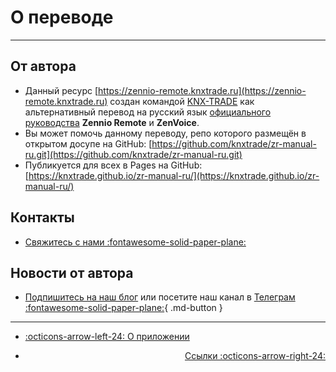 # О переводе

------

## От автора

- Данный ресурс [https://zennio-remote.knxtrade.ru](https://zennio-remote.knxtrade.ru) создан командой [KNX-TRADE](https://knx-trade.ru) как альтернативный перевод на русский язык [официального руководства](https://web.zennioremote.com/assets/zr-manual/) **Zennio Remote** и **ZenVoice**.
- Вы может помочь данному переводу, репо которого размещён в открытом досупе на GitHub: [https://github.com/knxtrade/zr-manual-ru.git](https://github.com/knxtrade/zr-manual-ru.git)
- Публикуется для всех в Pages на GitHub: [https://knxtrade.github.io/zr-manual-ru/](https://knxtrade.github.io/zr-manual-ru/)

## Контакты

- [Свяжитесь с нами :fontawesome-solid-paper-plane:](https://abasta.ru/contactus)

## Новости от автора 

- [Подпишитесь на наш блог](https://knx-trade.ru/blog/news/alisa-vklyuchi-svet.html) или посетите наш канал в [Телеграм :fontawesome-solid-paper-plane:](https://t.me/knxtrade_news){ .md-button }

------

<div class="grid cards" markdown>

- <div class="card" style="text-align: left;">

    [:octicons-arrow-left-24: О приложении](/help/about/)

- <div class="card" style="text-align: right;">
  
    [Ссылки :octicons-arrow-right-24:](/help/links/)

</div></div></div>
